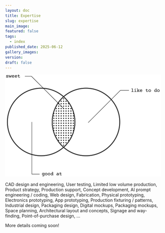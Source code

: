 ```yaml
---
layout: doc
title: Expertise
slug: expertise
main_image: 
featured: false
tags:
  - index
published_date: 2025-06-12
gallery_images: 
version: 
draft: false
---
```

![](../assets/images/vennExpertise.svg)

CAD design and engineering, User testing, Limited low volume production, Product strategy, Production support, Concept development, AI prompt engineering / coding, Web design, Fabrication, Physical prototyping, Electronics prototyping, App prototyping, Production fixturing / patterns, Industrial design, Packaging design, Digital mockups, Packaging mockups, Space planning, Architectural layout and concepts, Signage and way-finding, Point-of-purchase design, ...

More details coming soon!